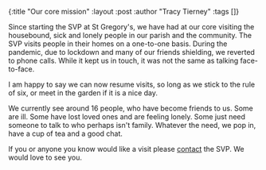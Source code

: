 {:title "Our core mission"
 :layout :post
 :author "Tracy Tierney"
 :tags []}

Since starting the SVP at St Gregory's, we have had at our core visiting the housebound, sick and lonely people in our parish and the community. The SVP visits people in their homes on a one-to-one basis. During the pandemic, due to lockdown and many of our friends shielding, we reverted to phone calls. While it kept us in touch, it was not the same as talking face-to-face.

I am happy to say we can now resume visits, so long as we stick to the rule of six, or meet in the garden if it is a nice day.

We currently see around 16 people, who have become friends to us. Some are ill. Some have lost loved ones and are feeling lonely. Some just need someone to talk to who perhaps isn't family. Whatever the need, we pop in, have a cup of tea and a good chat.

If you or anyone you know would like a visit please [contact](../../pages-output/contact/) the SVP. We would love to see you.
